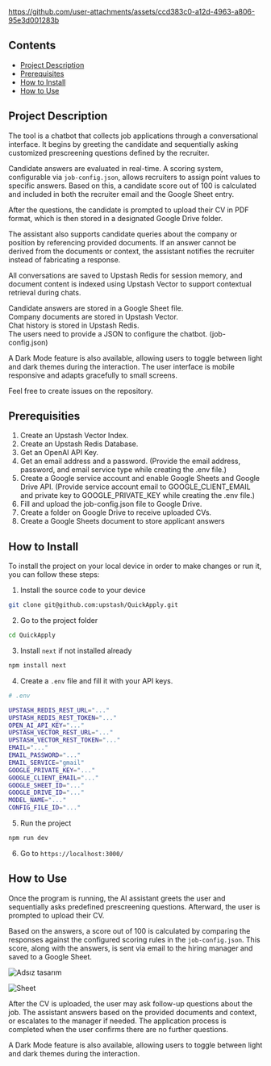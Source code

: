 https://github.com/user-attachments/assets/ccd383c0-a12d-4963-a806-95e3d001283b




## Contents

- [Project Description](#project-description)
- [Prerequisites](#prerequisities)
- [How to Install](#how-to-install)
- [How to Use](#how-to-use)

## Project Description

The tool is a chatbot that collects job applications through a conversational interface. It begins by greeting the candidate and sequentially asking customized prescreening questions defined by the recruiter.  

Candidate answers are evaluated in real-time. A scoring system, configurable via `job-config.json`, allows recruiters to assign point values to specific answers. Based on this, a candidate score out of 100 is calculated and included in both the recruiter email and the Google Sheet entry.  

After the questions, the candidate is prompted to upload their CV in PDF format, which is then stored in a designated Google Drive folder.  

The assistant also supports candidate queries about the company or position by referencing provided documents. If an answer cannot be derived from the documents or context, the assistant notifies the recruiter instead of fabricating a response.  

All conversations are saved to Upstash Redis for session memory, and document content is indexed using Upstash Vector to support contextual retrieval during chats.  

Candidate answers are stored in a Google Sheet file.  
Company documents are stored in Upstash Vector.  
Chat history is stored in Upstash Redis.  
The users need to provide a JSON to configure the chatbot. (job-config.json)  

A Dark Mode feature is also available, allowing users to toggle between light and dark themes during the interaction. The user interface is mobile responsive and adapts gracefully to small screens.  

Feel free to create issues on the repository.

## Prerequisities

1. Create an Upstash Vector Index.
2. Create an Upstash Redis Database.
3. Get an OpenAI API Key.
4. Get an email address and a password. (Provide the email address, password, and email service type while creating the .env file.)
5. Create a Google service account and enable Google Sheets and Google Drive API. (Provide service account email to GOOGLE_CLIENT_EMAIL and private key to GOOGLE_PRIVATE_KEY while creating the .env file.)
6. Fill and upload the job-config.json file to Google Drive.
7. Create a folder on Google Drive to receive uploaded CVs.
8. Create a Google Sheets document to store applicant answers

## How to Install

To install the project on your local device in order to make changes or run it, you can follow these steps:

1. Install the source code to your device

```bash
git clone git@github.com:upstash/QuickApply.git
```

2. Go to the project folder

```bash
cd QuickApply
```

3. Install `next` if not installed already

```bash
npm install next
```

4. Create a `.env` file and fill it with your API keys.

```bash
# .env

UPSTASH_REDIS_REST_URL="..."
UPSTASH_REDIS_REST_TOKEN="..."
OPEN_AI_API_KEY="..."
UPSTASH_VECTOR_REST_URL="..."
UPSTASH_VECTOR_REST_TOKEN="..."
EMAIL="..."
EMAIL_PASSWORD="..."
EMAIL_SERVICE="gmail"
GOOGLE_PRIVATE_KEY="..."
GOOGLE_CLIENT_EMAIL="..."
GOOGLE_SHEET_ID="..."
GOOGLE_DRIVE_ID="..."
MODEL_NAME="..."
CONFIG_FILE_ID="..."
```

5. Run the project

```bash
npm run dev
```

6. Go to `https://localhost:3000/`

## How to Use

Once the program is running, the AI assistant greets the user and sequentially asks predefined prescreening questions. Afterward, the user is prompted to upload their CV.  

Based on the answers, a score out of 100 is calculated by comparing the responses against the configured scoring rules in the `job-config.json`. This score, along with the answers, is sent via email to the hiring manager and saved to a Google Sheet.  

![Adsız tasarım](https://github.com/user-attachments/assets/4acd2979-21e4-4403-9092-e5c7c871b60f)


![Sheet](https://github.com/user-attachments/assets/fdec6dcd-c69e-4a46-94a2-ee666c2cbf67)


After the CV is uploaded, the user may ask follow-up questions about the job. The assistant answers based on the provided documents and context, or escalates to the manager if needed. The application process is completed when the user confirms there are no further questions.  

A Dark Mode feature is also available, allowing users to toggle between light and dark themes during the interaction.  
